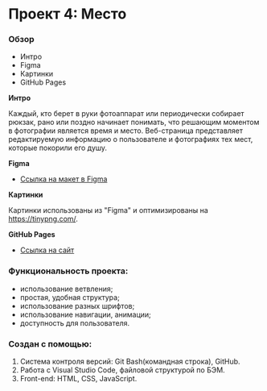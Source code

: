 # Проект 4: Место

### Обзор
* Интро
* Figma
* Картинки
* GitHub Pages

**Интро**

Каждый, кто берет в руки фотоаппарат или периодически собирает рюкзак, рано или поздно начинает понимать, что решающим моментом в фотографии является время и место.
Веб-страница представляет редактируемую информацию о пользователе и фотографиях тех мест, которые покорили его душу.

**Figma**

* [Ссылка на макет в Figma](https://www.figma.com/file/StZjf8HnoeLdiXS7dYrLAh/JavaScript.-Sprint-4)

**Картинки**

Картинки использованы из "Figma" и оптимизированы на https://tinypng.com/.

**GitHub Pages**

* [Ссылка на сайт](https://tsepilovsergey.github.io/mesto/)

### Функциональность проекта:
* использование ветвления;
* простая, удобная структура;
* использование разных шрифтов;
* использование навигации, анимации;
* доступность для пользователя.

### Создан с помощью:
1. Система контроля версий: Git Bash(командная строка), GitHub.
2. Работа с Visual Studio Code, файловой структурой по БЭМ.
3. Front-end: HTML, CSS, JavaScript.
